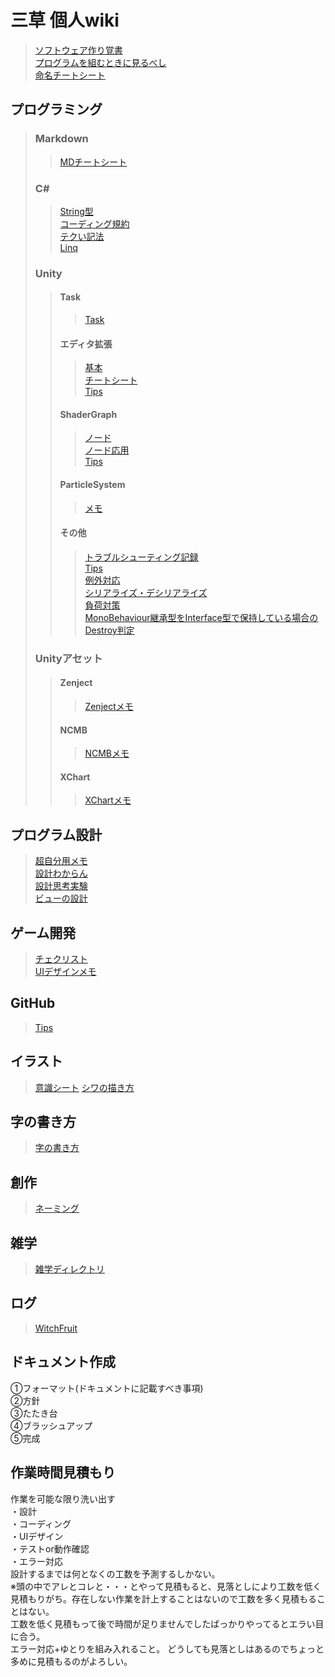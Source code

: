 # 三草 個人wiki
> [ソフトウェア作り覚書](SoftwareCreate.md)  
> [プログラムを組むときに見るべし](/Programming/Memo.md)  
> [命名チートシート](/Programming/Naming.md)  
## プログラミング
> ### Markdown
>> [MDチートシート](/Markdown/CheatSheet.md) 
> ### C#  
>> [String型](/CSharp/String.md)  
>> [コーディング規約](/CSharp/CordingRule.md)  
>> [テクい記法](/CSharp/CSharpNotation.md)  
>> [Linq](/CSharp/Linq.md)  
> ### Unity
>> #### Task
>>> [Task](/Unity/Task/Task.md)  
>> #### エディタ拡張
>>> [基本](/Unity/EditorExtension/Basic.md)  
>>> [チートシート](/Unity/EditorExtension/CheatSheet.md)  
>>> [Tips](/Unity/EditorExtension/Tips.md)  
>> #### ShaderGraph
>>> [ノード](/Unity/ShaderGraph/Node.md)  
>>> [ノード応用](/Unity/ShaderGraph/AppliedNode.md)  
>>> [Tips](/Unity/ShaderGraph/Tips.md)  
>> #### ParticleSystem
>>> [メモ](/Unity/ParticleSystem/Memo.md)  
>> #### その他
>>> [トラブルシューティング記録](/Unity/Other/TroubleShooting.md)  
>>> [Tips](/Unity/Other/Tips.md)  
>>> [例外対応](/Unity/Other/ErrorHandling.md)  
>>> [シリアライズ・デシリアライズ](/Unity/Other/Serialize.md)  
>>> [負荷対策](/Unity/Other/Performance.md)  
>>> [MonoBehaviour継承型をInterface型で保持している場合のDestroy判定](/Unity/Other/DestroyCheckTroughInterface.md)  
> ### Unityアセット
>> #### Zenject
>>> [Zenjectメモ](/Unity/Zenject/ZenjectMemo.md)  
>> #### NCMB
>>> [NCMBメモ](/Unity/NCMB/Memo.md)  
>> #### XChart
>>> [XChartメモ](/Unity/XChart/Memo.md)  
## プログラム設計
> [超自分用メモ](/ProgramDesign/ProgramDesignMemo.md)  
> [設計わからん](/ProgramDesign/ProgramDesign.md)  
> [設計思考実験](/ProgramDesign/Consider.md)  
> [ビューの設計](/ProgramDesign/ViewDesign.md)  


## ゲーム開発
> [チェクリスト](/GameDevelopment/CheckList.md)  
> [UIデザインメモ](/GameDevelopment/UIDesign.md)  

## GitHub
> [Tips](/GitHub/GitHubTips.md)  

## イラスト
> [意識シート](/Picture/ConsciousSheet.md)
> [シワの描き方](/Picture/Wrinkle.md)

## 字の書き方
> [字の書き方](/Calligraphy/Base.md)  

## 創作
> [ネーミング](Creation/Naming.md)

## 雑学
> [雑学ディレクトリ](/Trivia) 

## ログ
> [WitchFruit](/Log/Develop/WitchFruit.md)
>
## ドキュメント作成
①フォーマット(ドキュメントに記載すべき事項)  
②方針  
③たたき台  
④ブラッシュアップ  
⑤完成  

## 作業時間見積もり
作業を可能な限り洗い出す  
・設計  
・コーディング  
・UIデザイン  
・テストor動作確認  
・エラー対応  
設計するまでは何となくの工数を予測するしかない。  
※頭の中でアレとコレと・・・とやって見積もると、見落としにより工数を低く見積もりがち。存在しない作業を計上することはないので工数を多く見積もることはない。  
工数を低く見積もって後で時間が足りませんでしたばっかりやってるとエラい目に合う。  
エラー対応+ゆとりを組み入れること。
どうしても見落としはあるのでちょっと多めに見積もるのがよろしい。  
